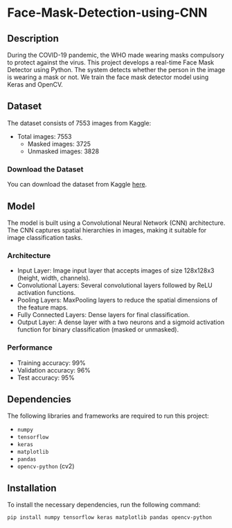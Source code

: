 # Face-Mask-Detection-using-CNN

## Description
During the COVID-19 pandemic, the WHO made wearing masks compulsory to protect against the virus. This project develops a real-time Face Mask Detector using Python. The system detects whether the person in the image is wearing a mask or not. We train the face mask detector model using Keras and OpenCV.

## Dataset
The dataset consists of 7553 images from Kaggle:
- Total images: 7553
  - Masked images: 3725
  - Unmasked images: 3828

### Download the Dataset
You can download the dataset from Kaggle [here](https://www.kaggle.com/datasets/omkargurav/face-mask-dataset).

## Model
The model is built using a Convolutional Neural Network (CNN) architecture. The CNN captures spatial hierarchies in images, making it suitable for image classification tasks.

### Architecture
- Input Layer: Image input layer that accepts images of size 128x128x3 (height, width, channels).
- Convolutional Layers: Several convolutional layers followed by ReLU activation functions.
- Pooling Layers: MaxPooling layers to reduce the spatial dimensions of the feature maps.
- Fully Connected Layers: Dense layers for final classification.
- Output Layer: A dense layer with a two neurons and a sigmoid activation function for binary classification (masked or unmasked).

### Performance
- Training accuracy: 99%
- Validation accuracy: 96%
- Test accuracy: 95%

## Dependencies
The following libraries and frameworks are required to run this project:
- `numpy`
- `tensorflow`
- `keras`
- `matplotlib`
- `pandas`
- `opencv-python` (cv2)

## Installation
To install the necessary dependencies, run the following command:
```bash
pip install numpy tensorflow keras matplotlib pandas opencv-python
